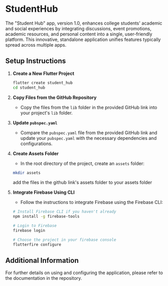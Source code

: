 # StudentHub
The "Student Hub" app, version 1.0, enhances college students' academic and social experiences by integrating discussions, event promotions, academic resources, and personal content into a single, user-friendly platform. This innovative, standalone application unifies features typically spread across multiple apps.

## Setup Instructions

1. **Create a New Flutter Project**
    ```sh
    flutter create student_hub
    cd student_hub
    ```

2. **Copy Files from the GitHub Repository**
    - Copy the files from the `lib` folder in the provided GitHub link into your project's `lib` folder.

3. **Update `pubspec.yaml`**
    - Compare the `pubspec.yaml` file from the provided GitHub link and update your `pubspec.yaml` with the necessary dependencies and configurations.

4. **Create Assets Folder**
    - In the root directory of the project, create an `assets` folder:
    ```sh
    mkdir assets
    ```
    add the files in the github link's assets folder to your assets folder

5. **Integrate Firebase Using CLI**
    - Follow the instructions to integrate Firebase using the Firebase CLI:
    ```sh
    # Install Firebase CLI if you haven't already
    npm install -g firebase-tools

    # Login to Firebase
    firebase login

    # Choose the project in your firebase console
    flutterfire configure
    ```
   

## Additional Information
For further details on using and configuring the application, please refer to the documentation in the repository.
